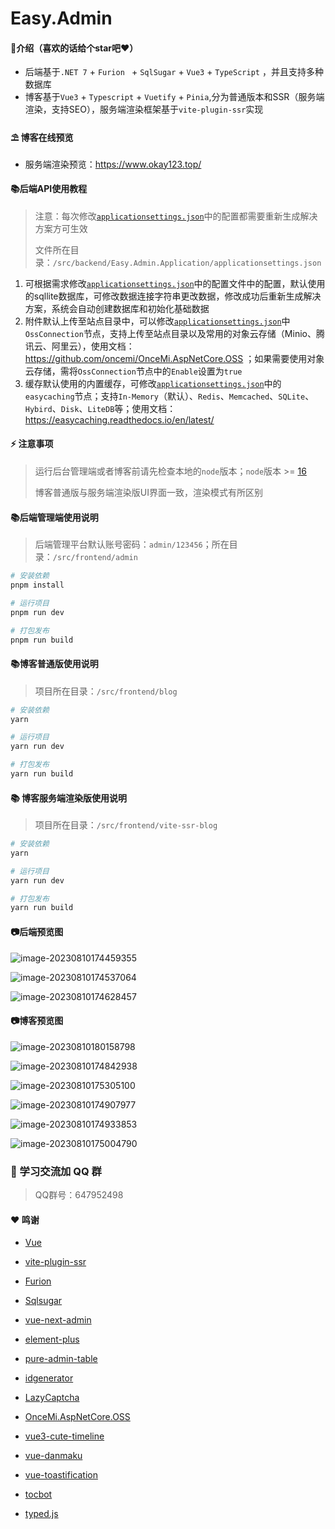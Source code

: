 # Easy.Admin
####  🌈介绍（喜欢的话给个star吧❤️）

- 后端基于`.NET 7` + `Furion ` + `SqlSugar` + `Vue3` + `TypeScript` ，并且支持多种数据库
- 博客基于`Vue3` + `Typescript` + `Vuetify` + `Pinia`,分为普通版本和SSR（服务端渲染，支持SEO），服务端渲染框架基于`vite-plugin-ssr`实现

####  ⛱️ 博客在线预览

- 服务端渲染预览：<https://www.okay123.top/>

####  📚后端API使用教程

> 注意：每次修改[`applicationsettings.json`](https://gitee.com/miss_you/easy-admin/blob/master/src/backend/Easy.Admin.Application/applicationsettings.json)中的配置都需要重新生成解决方案方可生效
>
> 文件所在目录：`/src/backend/Easy.Admin.Application/applicationsettings.json`

1. 可根据需求修改[`applicationsettings.json`](https://gitee.com/miss_you/easy-admin/blob/master/src/backend/Easy.Admin.Application/applicationsettings.json)中的配置文件中的配置，默认使用的sqllite数据库，可修改数据连接字符串更改数据，修改成功后重新生成解决方案，系统会自动创建数据库和初始化基础数据
2. 附件默认上传至站点目录中，可以修改[`applicationsettings.json`](https://gitee.com/miss_you/easy-admin/blob/master/src/backend/Easy.Admin.Application/applicationsettings.json)中`OssConnection`节点，支持上传至站点目录以及常用的对象云存储（Minio、腾讯云、阿里云），使用文档：<https://github.com/oncemi/OnceMi.AspNetCore.OSS> ；如果需要使用对象云存储，需将`OssConnection`节点中的`Enable`设置为`true`
3. 缓存默认使用的内置缓存，可修改[`applicationsettings.json`](https://gitee.com/miss_you/easy-admin/blob/master/src/backend/Easy.Admin.Application/applicationsettings.json)中的`easycaching`节点；支持`In-Memory`（默认）、`Redis`、`Memcached`、`SQLite`、`Hybird`、`Disk`、`LiteDB`等；使用文档：<https://easycaching.readthedocs.io/en/latest/>

#### ⚡ 注意事项

> 运行后台管理端或者博客前请先检查本地的`node`版本；`node`版本 >= [16](https://nodejs.cn/) 
>
> 博客普通版与服务端渲染版UI界面一致，渲染模式有所区别

#### 📚后端管理端使用说明

> 后端管理平台默认账号密码：`admin/123456`；所在目录：`/src/frontend/admin`

``` bash
# 安装依赖
pnpm install

# 运行项目
pnpm run dev

# 打包发布
pnpm run build
```

#### 📚博客普通版使用说明

> 项目所在目录：`/src/frontend/blog`

```bash
# 安装依赖
yarn

# 运行项目
yarn run dev

# 打包发布
yarn run build
```

#### 📚 博客服务端渲染版使用说明

> 项目所在目录：`/src/frontend/vite-ssr-blog`

```bash
# 安装依赖
yarn

# 运行项目
yarn run dev

# 打包发布
yarn run build
```

#### 📷后端预览图

![image-20230810174459355](https://gitee.com/miss_you/static/raw/master/images/image-20230810174459355.png)

![image-20230810174537064](https://gitee.com/miss_you/static/raw/master/images/image-20230810174537064.png)

![image-20230810174628457](https://gitee.com/miss_you/static/raw/master/images/image-20230810174628457.png)

#### 📷博客预览图

![image-20230810180158798](https://gitee.com/miss_you/static/raw/master/images/image-20230810175841435.png)

![image-20230810174842938](https://gitee.com/miss_you/static/raw/master/images/image-20230810174842938.png)

![image-20230810175305100](https://gitee.com/miss_you/static/raw/master/images/image-20230810175245836.png)

![image-20230810174907977](https://gitee.com/miss_you/static/raw/master/images/image-20230810174907977.png)

![image-20230810174933853](https://gitee.com/miss_you/static/raw/master/images/image-20230810174933853.png)

![image-20230810175004790](https://gitee.com/miss_you/static/raw/master/images/image-20230810175004790.png)

### 💯 学习交流加 QQ 群
> QQ群号：647952498 

#### ❤️ 鸣谢

- [Vue](https://cn.vuejs.org/)

- [vite-plugin-ssr](https://cn.vite-plugin-ssr.com/)

- [Furion](http://furion.baiqian.ltd/)

- [Sqlsugar](https://www.donet5.com/)

- [vue-next-admin](https://gitee.com/lyt-top/vue-next-admin)
- [element-plus](https://element-plus.gitee.io/zh-CN/)

- [pure-admin-table](https://gitee.com/yiming_chang/pure-admin-table)

- [idgenerator](https://gitee.com/yitter/idgenerator)

- [LazyCaptcha](https://gitee.com/pojianbing/lazy-captcha)
- [OnceMi.AspNetCore.OSS](https://gitee.com/oncemi/oncemi_aspnetcore_oss)
- [vue3-cute-timeline](https://github.com/xiaojieajie/vue3-cute-timeline)
- [vue-danmaku](https://github.com/hellodigua/vue-danmaku)
- [vue-toastification](https://github.com/Maronato/vue-toastification)
- [tocbot](https://github.com/tscanlin/tocbot)
- [typed.js](https://github.com/mattboldt/typed.js)

